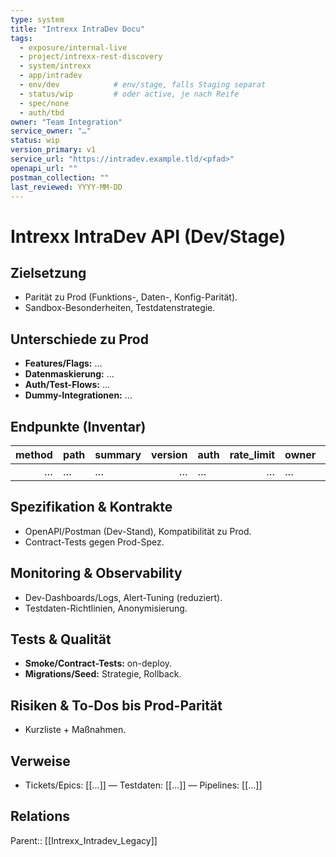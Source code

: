 ```yaml
---
type: system
title: "Intrexx IntraDev Docu"
tags:
  - exposure/internal-live
  - project/intrexx-rest-discovery
  - system/intrexx
  - app/intradev
  - env/dev            # env/stage, falls Staging separat
  - status/wip         # oder active, je nach Reife
  - spec/none
  - auth/tbd
owner: "Team Integration"
service_owner: "…"
status: wip
version_primary: v1
service_url: "https://intradev.example.tld/<pfad>"
openapi_url: ""
postman_collection: ""
last_reviewed: YYYY-MM-DD
---
```


# Intrexx IntraDev API (Dev/Stage)

## Zielsetzung
- Parität zu Prod (Funktions-, Daten-, Konfig-Parität).
- Sandbox-Besonderheiten, Testdatenstrategie.

## Unterschiede zu Prod
- **Features/Flags:** …
- **Datenmaskierung:** …
- **Auth/Test-Flows:** …
- **Dummy-Integrationen:** …

## Endpunkte (Inventar)
| method | path | summary | version | auth | rate_limit | owner | deprecated | last_tested |
|-------:|------|---------|--------:|------|-----------:|-------|-----------:|-------------|
| … | … | … | … | … | … | … | … | … |

## Spezifikation & Kontrakte
- OpenAPI/Postman (Dev-Stand), Kompatibilität zu Prod.
- Contract-Tests gegen Prod-Spez.

## Monitoring & Observability
- Dev-Dashboards/Logs, Alert-Tuning (reduziert).
- Testdaten-Richtlinien, Anonymisierung.

## Tests & Qualität
- **Smoke/Contract-Tests:** on-deploy.
- **Migrations/Seed:** Strategie, Rollback.

## Risiken & To-Dos bis Prod-Parität
- Kurzliste + Maßnahmen.

## Verweise
- Tickets/Epics: [[…]] — Testdaten: [[…]] — Pipelines: [[…]]

## Relations
Parent:: [[Intrexx_Intradev_Legacy]]
